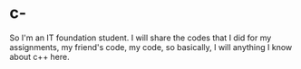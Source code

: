 # c-
So I'm an IT foundation student. I will share the codes that I did for my assignments, my friend's code, my code, so basically, I will anything I know about c++ here.
